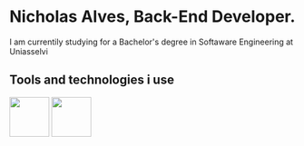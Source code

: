 # Nicholas Alves, Back-End Developer.

I am currentily studying for a Bachelor's degree in Softaware Engineering at Uniasselvi

## Tools and technologies i use 
<img src="https://cdn.icon-icons.com/icons2/2699/PNG/96/golang_logo_icon_171073.png" width="70px" heigth="70px"> <img src="https://dwglogo.com/wp-content/uploads/2017/09/Postgresql_logo.png" width="70px" heigth="70px">
